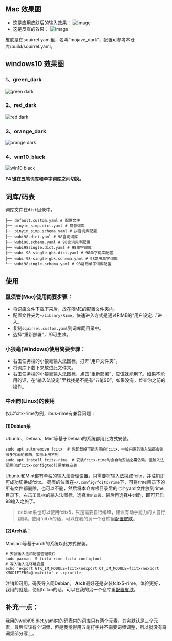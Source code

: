 ## Mac 效果图
- 这是应用皮肤后的输入效果：
![image](https://raw.githubusercontent.com/thep0y/rime-98/master/images/default.png)
- 这是反查的效果：
![image](https://raw.githubusercontent.com/thep0y/rime-98/master/images/reverse.png)

皮肤是在squirrel.yaml里，名叫“mojave_dark”，配置可参考本仓库/build/squirrel.yaml。

## windows10 效果图
### 1、green_dark
![green dark](https://github.com/thep0y/rime-98/raw/master/images/green_dark.png)
### 2、red_dark
![red dark](https://github.com/thep0y/rime-98/raw/master/images/red_dark.png)
### 3、orange_dark
![orange dark](https://github.com/thep0y/rime-98/raw/master/images/orange_dark.png)
### 4、win10_black
![win10 black](https://github.com/thep0y/rime-98/raw/master/images/win10_black.png)



**F4 键在五笔词库和单字词库之间切换。**



## 词库/码表

词库文件在`dist`目录中。

```
├── default.custom.yaml # 配置文件
├── pinyin_simp.dict.yaml # 拼音词库
├── pinyin_simp.schema.yaml # 拼音词库配置
├── wubi98.dict.yaml # 98含词词库
├── wubi98.schema.yaml # 98含词词库配置
├── wubi98single.dict.yaml # 98单字词库
├── wubi-98-single-gbk.dict.yaml # 98单字词库配置
├── wubi-98-single-gbk.schema.yaml # 98常用单字词库
└── wubi98single.schema.yaml # 98常用单字词库配置
```

## 使用

### 鼠须管(Mac)使用简要步骤：

- 将词库文件下载下来后，放在RIME的配置文件夹内。
- 配置文件夹为`~/Library/Rime`，快速进入方式是通过RIME的“用户设定...”进入。
- 复制`squirrel.custom.yaml`到词库同目录中。
- 选择“重新部署”，即可生效。

### 小狼毫(Windows)使用简要步骤：
- 右击任务栏的小狼毫输入法图标，打开“用户文件夹”。
- 将词库下载下来放进此文件夹。
- 右击任务栏的小狼毫输入法图标，点击“重新部署”，应该就能用了。如果不能用的话，在“输入法设定”里找找是不是有“五笔98”，如果没有，检查你之前的操作。

### 中州韵(Linux)的使用

仅以fcitx-rime为例，ibus-rime有兼容问题：

#### (1)Debian系

Ubuntu、Debian、Mint等基于Debian的系统都用此方式安装。
```shell
sudo apt autoremove fcitx  # 先卸载掉可能内置的fcitx，一般内置的输入法都会装很多冗余的东西，实际上用不到
sudo apt install fcitx-rime  # 安装fcitx-rime时会自动安装必需依赖，但输入法配置(如fcitx-configtool)需单独安装
```
Ubuntu和Mint都有单独的输入法管理设置，只需要将输入法换成fcitx，并注销即可成功切换成fcitx。
码表的位置在`~/.config/fcitx/rime`下，可将rime目录下的所有文件都删除，也可以不删，然后将本仓库根目录里的七个yaml文件放到rime目录下，右击工具栏的输入法图标，选择`重新部署`，最后再选择中州韵，即可开启98输入之旅了。
> debian系也可以使用fcitx5，只是需要自行编绎，建议有动手能力的人自行编绎。使用fcitx5的话，可以在我的另一个仓库里[配置皮肤](https://github.com/thep0y/fcitx5-themes)。
#### (2)Arch系：

Manjaro等基于arch的系统以此方式安装。
```shell
# 安装输入法和配置管理软件
sudo pacman -S fcitx-rime fcitx-configtool
# 写入输入法环境变量
echo 'export GTK_IM_MODULE=fcitx\nexport QT_IM_MODULE=fcitx\nexport XMODIFIERS=@im=fcitx' > .xprofile
```
注销即可用。码表导入同Debian。
**Arch**最好还是安装fcitx5-rime，体验更好，我用的就是，使用fcitx5的话，可以在我的另一个仓库里[配置皮肤](https://github.com/thep0y/fcitx5-themes)。


## 补充一点：
我用的wubi98.dict.yaml内的码表内的词库只有两个元素，其实默认是三个元素，最后应该有个词频，但是我觉得用五笔打字并不需要词频调整，所以就没有将词频部分写上。

